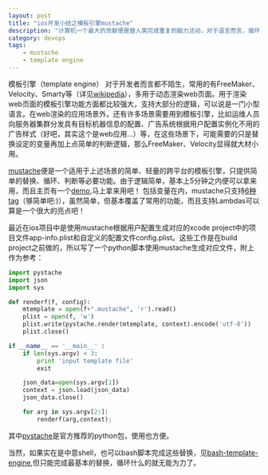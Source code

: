 ```yaml
---
layout: post
title: "ios开发小结之模板引擎mustache"
description: "计算机一个最大的贡献便是替人类完成重复的脑力活动，对于语言而言，循环是最直接的见证，而对于程序和工程而言，类似的便有模板引擎！"
category: devops
tags:
    - mustache
    - template engine
---
```

模板引擎（template engine） 对于开发者而言都不陌生，常用的有FreeMaker、Velocity、Smarty等（详见[wikipedia](https://en.wikipedia.org/wiki/Template_engine_\(web\))），多用于动态渲染web页面。用于渲染web页面的模板引擎功能方面都比较强大，支持大部分的逻辑，可以说是一门小型语言。在web渲染的应用场景外，还有许多场景需要用到模板引擎，比如运维人员向服务器集群分发具有目标机器信息的配置、广告系统根据用户配置实例化不用的广告样式（好吧，其实这个是web应用…）等，在这些场景下，可能需要的只是替换设定的变量再加上点简单的判断逻辑，那么FreeMaker、Velocity显得就大材小用。

[mustache](https://mustache.github.io/)便是一个适用于上述场景的简单、轻量的跨平台的模板引擎，只提供简单的替换、循环、判断等必要功能。由于逻辑简单，基本上5分钟之内便可以拿来用，而且主页有一个[demo](https://mustache.github.io/#demo),马上拿来用吧！ 包括变量在内，mustache只支持[6种tag](https://mustache.github.io/mustache.5.html)（够简单吧:)），虽然简单，但基本覆盖了常用的功能，而且支持Lambdas可以算是一个很大的亮点吧！

   最近在ios项目中是使用mustache根据用户配置生成对应的xcode project中的项目文件app-info.plist和自定义的配置文件config.plist。这些工作是在build project之前做的，所以写了一个python脚本使用mustache生成对应文件，附上作为参考：

``` python
import pystache
import json
import sys

def renderf(f, config):
    mtemplate = open(f+".mustache", 'r').read()
    plist = open(f, 'w')
    plist.write(pystache.render(mtemplate, context).encode('utf-8'))
    plist.close()

if __name__ == '__main__' :
    if len(sys.argv) < 3:
        print 'input template file'
        exit

    json_data=open(sys.argv[1])
    context = json.load(json_data)
    json_data.close()

    for arg in sys.argv[2:]:
        renderf(arg,context);
```

其中[pystache](https://github.com/defunkt/pystache)是官方推荐的python包，使用也方便。

   当然，如果实在是中意shell，也可以bash脚本完成这些替换，见[bash-template-engine](https://github.com/napsternxg/bash-template-engine),但只能完成最基本的替换，循环什么的就无能为力了。
